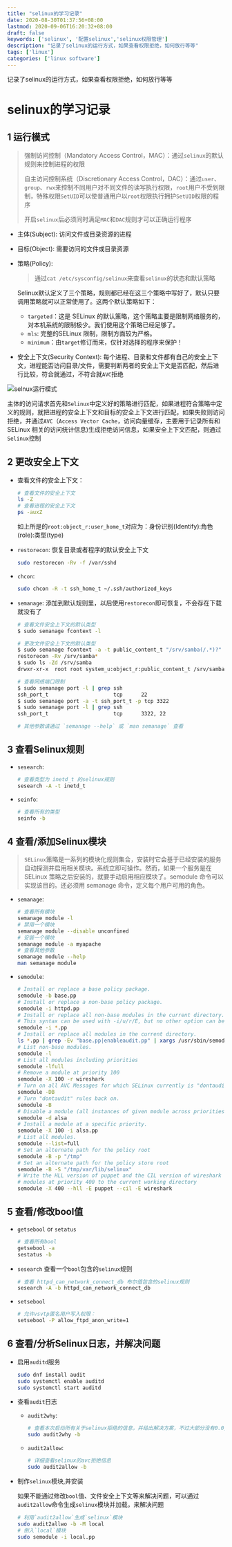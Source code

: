 ```yaml
---
title: "selinux的学习记录"
date: 2020-08-30T01:37:56+08:00
lastmod: 2020-09-06T16:20:32+08:00
draft: false
keywords: ['selinux', '配置selinux','selinux权限管理']
description: "记录了selinux的运行方式，如果查看权限拒绝，如何放行等等"
tags: ['linux']
categories: ['linux software']
---
```


记录了selinux的运行方式，如果查看权限拒绝，如何放行等等
<!--more-->

# selinux的学习记录

## 1 运行模式

> 强制访问控制（Mandatory Access Control，MAC）：通过`selinux`的默认规则来控制进程的权限
>
> 自主访问控制系统（Discretionary Access Control，DAC）：通过`user`、`group`、`rwx`来控制不同用户对不同文件的读写执行权限，`root`用户不受到限制，特殊权限`SetUID`可以使普通用户以`root`权限执行拥护`SetUID`权限的程序
>
> 开启`selinux`后必须同时满足`MAC`和`DAC`规则才可以正确运行程序

* 主体(Subject):
  访问文件或目录资源的进程

* 目标(Object):
  需要访问的文件或目录资源

* 策略(Policy):
  > 通过`cat /etc/sysconfig/selinux`来查看`selinux`的状态和默认策略

  Selinux默认定义了三个策略，规则都已经在这三个策略中写好了，默认只要调用策略就可以正常使用了。这两个默认策略如下：
  * `targeted`：这是 SELinux 的默认策略，这个策略主要是限制网络服务的，对本机系统的限制极少。我们使用这个策略已经足够了。
  * `mls`: 完整的SELinux 限制，限制方面较为严格。
  * `minimum`：由`target`修订而来，仅针对选择的程序来保护！

* 安全上下文(Security Context): 每个进程、目录和文件都有自己的安全上下文，进程能否访问目录/文件，需要判断两者的安全上下文是否匹配，然后进行比较，符合就通过，不符合就`AVC`拒绝

![selnux运行模式](/images/linux/selinux运行模式.jpg "selinux运行模式图示")

主体的访问请求首先和`Selinux`中定义好的策略进行匹配，如果进程符合策略中定义的规则，就把进程的安全上下文和目标的安全上下文进行匹配，如果失败则访问拒绝，并通过`AVC`（`Access Vector Cache`，访问向量缓存，主要用于记录所有和 SELinux 相关的访问统计信息)生成拒绝访问信息，如果安全上下文匹配，则通过`Selinux`控制

## 2 更改安全上下文

* 查看文件的安全上下文：

    ```bash
    # 查看文件的安全上下文
    ls -Z
    # 查看进程的安全上下文
    ps -auxZ
    ```

    如上所是的`root:object_r:user_home_t`对应为：身份识别(Identify):角色(role):类型(type)

* `restorecon`:
    恢复目录或者程序的默认安全上下文

    ```bash
    sudo restorecon -Rv -f /var/sshd
    ```

* `chcon`:

    ```bash
    sudo chcon -R -t ssh_home_t ~/.ssh/authorized_keys
    ```

* `semanage`:
    添加到默认规则里，以后使用`restorecon`即可恢复，不会存在下载就没有了

    ```bash
    # 查看文件安全上下文的默认类型
    $ sudo semanage fcontext -l

    # 更改文件安全上下文的默认类型
    $ sudo semanage fcontext -a -t public_content_t "/srv/samba(/.*)?"
    restorecon -Rv /srv/samba*
    $ sudo ls -Zd /srv/samba
    drwxr-xr-x  root root system_u:object_r:public_content_t /srv/samba/

    # 查看网络端口限制
    $ sudo semanage port -l | grep ssh
    ssh_port_t                     tcp      22
    $ sudo semanage port -a -t ssh_port_t -p tcp 3322
    $ sudo semanage port -l | grep ssh
    ssh_port_t                     tcp      3322, 22

    # 其他参数请通过 `semanage --help` 或 `man semanage` 查看
    ```

## 3 查看Selinux规则

* `sesearch`:

    ```bash
    # 查看类型为 inetd_t 的selinux规则
    sesearch -A -t inetd_t
    ```

* `seinfo`:

    ```bash
    # 查看所有的类型
    seinfo -b
    ```

## 4 查看/添加Selinux模块

> `SELinux`策略是一系列的模块化规则集合，安装时它会基于已经安装的服务自动探测并启用相关模块。系统立即可操作。然而，如果一个服务是在 SELinux 策略之后安装的，就要手动启用相应模块了。semodule 命令可以实现该目的。还必须用 semanage 命令，定义每个用户可用的角色。

* `semanage`:

    ```bash
    # 查看所有模块
    semanage module -l
    # 禁用一个模块
    semanage module --disable unconfined
    # 安装一个模块
    semanage module -a myapache
    # 查看其他参数
    semanage module --help
    man semanage module
  ```

* `semodule`:

    ```bash
    # Install or replace a base policy package.
    semodule -b base.pp
    # Install or replace a non-base policy package.
    semodule -i httpd.pp
    # Install or replace all non-base modules in the current directory.
    # This syntax can be used with -i/u/r/E, but no other option can be entered after the module names
    semodule -i *.pp
    # Install or replace all modules in the current directory.
    ls *.pp | grep -Ev "base.pp|enableaudit.pp" | xargs /usr/sbin/semodule -b base.pp -i
    # List non-base modules.
    semodule -l
    # List all modules including priorities
    semodule -lfull
    # Remove a module at priority 100
    semodule -X 100 -r wireshark
    # Turn on all AVC Messages for which SELinux currently is "dontaudit"ing.
    semodule -DB
    # Turn "dontaudit" rules back on.
    semodule -B
    # Disable a module (all instances of given module across priorities will be disabled).
    semodule -d alsa
    # Install a module at a specific priority.
    semodule -X 100 -i alsa.pp
    # List all modules.
    semodule --list=full
    # Set an alternate path for the policy root
    semodule -B -p "/tmp"
    # Set an alternate path for the policy store root
    semodule -B -S "/tmp/var/lib/selinux"
    # Write the HLL version of puppet and the CIL version of wireshark
    # modules at priority 400 to the current working directory
    semodule -X 400 --hll -E puppet --cil -E wireshark
    ```

## 5 查看/修改bool值

* `getsebool` or `setatus`

    ```bash
    # 查看所有bool
    getsebool -a
    sestatus -b
    ```

* `sesearch`
  查看一个`bool`包含的`selinux`规则

  ```bash
  # 查看 httpd_can_network_connect_db 布尔值包含的selinux规则
  sesearch -A -b httpd_can_network_connect_db
  ```

* `setsebool`

  ```bash
  # 允许vsvtp匿名用户写入权限：
  setsebool -P allow_ftpd_anon_write=1
  ```

## 6 查看/分析Selinux日志，并解决问题

* 启用`auditd`服务

    ```bash
    sudo dnf install audit
    sudo systemctl enable auditd
    sudo systemctl start auditd
    ```

* 查看`audit`日志
  * `audit2why`:

    ```bash
    # 查看本次启动所有关于selinux拒绝的信息，并给出解决方案，不过大部分没有0.0,并且不准确或者解决方案的权限过大
    sudo audit2why -b
    ```

  * `audit2allow`:

    ```bash
    # 详细查看selinux的avc拒绝信息
    sudo audit2allow -b
    ```

* 制作`selinux`模块,并安装

    如果不能通过修改`bool`值、文件安全上下文等来解决问题，可以通过`audit2allow`命令生成`selinux`模块并加载，来解决问题

    ```bash
    # 利用`audit2allow`生成`selinux`模块
    sudo audit2allwo -b -M local
    # 倒入`local`模块
    sudo semodule -i local.pp
    ```